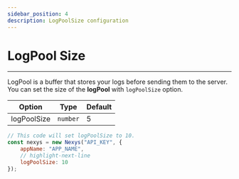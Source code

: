 ```yaml
---
sidebar_position: 4
description: LogPoolSize configuration
---
```


# LogPool Size

---

LogPool is a buffer that stores your logs before sending them to the server. You can set the size of the **logPool** with `logPoolSize` option.

| Option | Type | Default |
| --- | --- | --- |
| logPoolSize | `number` | 5 |

```javascript
// This code will set logPoolSize to 10.
const nexys = new Nexys("API_KEY", { 
    appName: "APP_NAME",
    // highlight-next-line 
    logPoolSize: 10 
});
```
